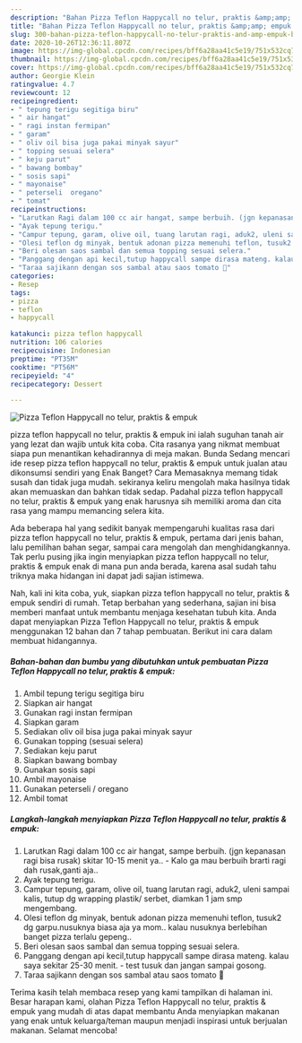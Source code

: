 ```yaml
---
description: "Bahan Pizza Teflon Happycall no telur, praktis &amp;amp; empuk | Bahan Membuat Pizza Teflon Happycall no telur, praktis &amp;amp; empuk Yang Lezat"
title: "Bahan Pizza Teflon Happycall no telur, praktis &amp;amp; empuk | Bahan Membuat Pizza Teflon Happycall no telur, praktis &amp;amp; empuk Yang Lezat"
slug: 300-bahan-pizza-teflon-happycall-no-telur-praktis-and-amp-empuk-bahan-membuat-pizza-teflon-happycall-no-telur-praktis-and-amp-empuk-yang-lezat
date: 2020-10-26T12:36:11.807Z
image: https://img-global.cpcdn.com/recipes/bff6a28aa41c5e19/751x532cq70/pizza-teflon-happycall-no-telur-praktis-empuk-foto-resep-utama.jpg
thumbnail: https://img-global.cpcdn.com/recipes/bff6a28aa41c5e19/751x532cq70/pizza-teflon-happycall-no-telur-praktis-empuk-foto-resep-utama.jpg
cover: https://img-global.cpcdn.com/recipes/bff6a28aa41c5e19/751x532cq70/pizza-teflon-happycall-no-telur-praktis-empuk-foto-resep-utama.jpg
author: Georgie Klein
ratingvalue: 4.7
reviewcount: 12
recipeingredient:
- " tepung terigu segitiga biru"
- " air hangat"
- " ragi instan fermipan"
- " garam"
- " oliv oil bisa juga pakai minyak sayur"
- " topping sesuai selera"
- " keju parut"
- " bawang bombay"
- " sosis sapi"
- " mayonaise"
- " peterseli  oregano"
- " tomat"
recipeinstructions:
- "Larutkan Ragi dalam 100 cc air hangat, sampe berbuih. (jgn kepanasan ragi bisa rusak) skitar 10-15 menit ya.. Kalo ga mau berbuih brarti ragi dah rusak,ganti aja.."
- "Ayak tepung terigu."
- "Campur tepung, garam, olive oil, tuang larutan ragi, aduk2, uleni sampai kalis, tutup dg wrapping plastik/ serbet, diamkan 1 jam smp mengembang."
- "Olesi teflon dg minyak, bentuk adonan pizza memenuhi teflon, tusuk2 dg garpu.nusuknya biasa aja ya mom.. kalau nusuknya berlebihan banget pizza terlalu gepeng.."
- "Beri olesan saos sambal dan semua topping sesuai selera."
- "Panggang dengan api kecil,tutup happycall sampe dirasa mateng. kalau saya sekitar 25-30 menit. test tusuk dan jangan sampai gosong."
- "Taraa sajikann dengan sos sambal atau saos tomato 🤗"
categories:
- Resep
tags:
- pizza
- teflon
- happycall

katakunci: pizza teflon happycall 
nutrition: 106 calories
recipecuisine: Indonesian
preptime: "PT35M"
cooktime: "PT56M"
recipeyield: "4"
recipecategory: Dessert

---
```



![Pizza Teflon Happycall no telur, praktis &amp; empuk](https://img-global.cpcdn.com/recipes/bff6a28aa41c5e19/751x532cq70/pizza-teflon-happycall-no-telur-praktis-empuk-foto-resep-utama.jpg)


pizza teflon happycall no telur, praktis &amp; empuk ini ialah suguhan tanah air yang lezat dan wajib untuk kita coba. Cita rasanya yang nikmat membuat siapa pun menantikan kehadirannya di meja makan.
Bunda Sedang mencari ide resep pizza teflon happycall no telur, praktis &amp; empuk untuk jualan atau dikonsumsi sendiri yang Enak Banget? Cara Memasaknya memang tidak susah dan tidak juga mudah. sekiranya keliru mengolah maka hasilnya tidak akan memuaskan dan bahkan tidak sedap. Padahal pizza teflon happycall no telur, praktis &amp; empuk yang enak harusnya sih memiliki aroma dan cita rasa yang mampu memancing selera kita.

Ada beberapa hal yang sedikit banyak mempengaruhi kualitas rasa dari pizza teflon happycall no telur, praktis &amp; empuk, pertama dari jenis bahan, lalu pemilihan bahan segar, sampai cara mengolah dan menghidangkannya. Tak perlu pusing jika ingin menyiapkan pizza teflon happycall no telur, praktis &amp; empuk enak di mana pun anda berada, karena asal sudah tahu triknya maka hidangan ini dapat jadi sajian istimewa.




Nah, kali ini kita coba, yuk, siapkan pizza teflon happycall no telur, praktis &amp; empuk sendiri di rumah. Tetap berbahan yang sederhana, sajian ini bisa memberi manfaat untuk membantu menjaga kesehatan tubuh kita. Anda dapat menyiapkan Pizza Teflon Happycall no telur, praktis &amp; empuk menggunakan 12 bahan dan 7 tahap pembuatan. Berikut ini cara dalam membuat hidangannya.

<!--inarticleads1-->

##### Bahan-bahan dan bumbu yang dibutuhkan untuk pembuatan Pizza Teflon Happycall no telur, praktis &amp; empuk:

1. Ambil  tepung terigu segitiga biru
1. Siapkan  air hangat
1. Gunakan  ragi instan fermipan
1. Siapkan  garam
1. Sediakan  oliv oil bisa juga pakai minyak sayur
1. Gunakan  topping (sesuai selera)
1. Sediakan  keju parut
1. Siapkan  bawang bombay
1. Gunakan  sosis sapi
1. Ambil  mayonaise
1. Gunakan  peterseli / oregano
1. Ambil  tomat




<!--inarticleads2-->

##### Langkah-langkah menyiapkan Pizza Teflon Happycall no telur, praktis &amp; empuk:

1. Larutkan Ragi dalam 100 cc air hangat, sampe berbuih. (jgn kepanasan ragi bisa rusak) skitar 10-15 menit ya.. - Kalo ga mau berbuih brarti ragi dah rusak,ganti aja..
1. Ayak tepung terigu.
1. Campur tepung, garam, olive oil, tuang larutan ragi, aduk2, uleni sampai kalis, tutup dg wrapping plastik/ serbet, diamkan 1 jam smp mengembang.
1. Olesi teflon dg minyak, bentuk adonan pizza memenuhi teflon, tusuk2 dg garpu.nusuknya biasa aja ya mom.. kalau nusuknya berlebihan banget pizza terlalu gepeng..
1. Beri olesan saos sambal dan semua topping sesuai selera.
1. Panggang dengan api kecil,tutup happycall sampe dirasa mateng. kalau saya sekitar 25-30 menit. - test tusuk dan jangan sampai gosong.
1. Taraa sajikann dengan sos sambal atau saos tomato 🤗




Terima kasih telah membaca resep yang kami tampilkan di halaman ini. Besar harapan kami, olahan Pizza Teflon Happycall no telur, praktis &amp; empuk yang mudah di atas dapat membantu Anda menyiapkan makanan yang enak untuk keluarga/teman maupun menjadi inspirasi untuk berjualan makanan. Selamat mencoba!
